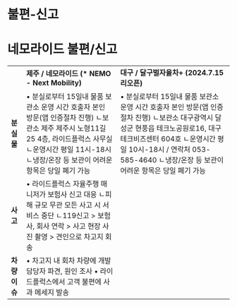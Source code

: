 # 불편-신고

네모라이드 불편/신고
===========

|  |  |  |
| --- | --- | --- |
|  | **제주 / 네모라이드 (\* NEMO - Next Mobility)** | **대구 / 달구벌자율차+ (2024.7.15 리오픈)** |
| **분실물** | • 분실로부터 15일내 물품 보관소 운영 시간 호출자 본인 방문(앱 인증절차 진행) ㄴ보관소 제주 제주시 노형11길 25 4층, 라이드플럭스 사무실 ㄴ운영시간 평일 11시-18시 ㄴ냉장/온장 등 보관이 어려운 항목은 당일 폐기 가능 | • 분실로부터 15일내 물품 보관소 운영 시간 호출자 본인 방문(앱 인증절차 진행) ㄴ보관소 대구광역시 달성군 현풍읍 테크노공원로16, 대구테크비즈센터 604호  ㄴ운영시간 평일 10시-18시 / 연락처 053-585-4640 ㄴ냉장/온장 등 보관이 어려운 항목은 당일 폐기 가능 |
| **사고** | • 라이드플럭스 자율주행 매니저가 보험사 신고 대응 ㄴ피해 규모 무관 모든 사고 시 서비스 중단 ㄴ119신고 > 보험사, 회사 연락 > 사고 현장 사진 촬영 > 견인으로 차고지 회송 |  |
| **차량이슈** | • 차고지 내 회차 차량에 개발 담당자 파견, 원인 조사 • 라이드플럭스에서 고객 불편에 사과 메세지 발송 |  |